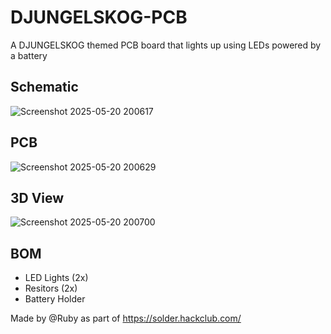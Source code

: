 # DJUNGELSKOG-PCB
A DJUNGELSKOG themed PCB board that lights up using LEDs powered by a battery

## Schematic 
![Screenshot 2025-05-20 200617](https://github.com/user-attachments/assets/615c157d-c975-42b8-a012-4cfc43fb18b4)

## PCB 
![Screenshot 2025-05-20 200629](https://github.com/user-attachments/assets/23c63a37-0d37-47db-bd82-f3f2e5dad1d6)

## 3D View 
![Screenshot 2025-05-20 200700](https://github.com/user-attachments/assets/9779afc6-5f51-4ea2-b597-6d64a5c05679)

## BOM 
- LED Lights (2x) 
- Resitors (2x)
- Battery Holder

Made by @Ruby as part of https://solder.hackclub.com/ 
